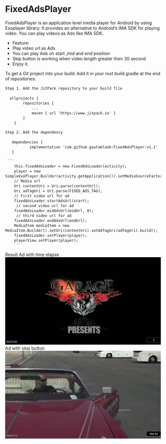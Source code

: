 # FixedAdsPlayer
FixedAdsPlayer is an application level media player for Android by using Exoplayer library. 
It provides an
alternative to Android’s IMA SDK for playing video.
You can play videos as Ads like IMA SDK.

<ul>
<li>Feature:</li>
<li>Play video url as Ads</li>
<li>You can play Ads on start ,mid and end position</li>
<li>Skip button is working when video length greater then 30 second</li>
<li>Enjoy it.</li>
       </ul> 

To get a Git project into your build:
Add it in your root build.gradle at the end of repositories:
```
Step 1. Add the JitPack repository to your build file 

  allprojects {
		repositories {
			...
			maven { url 'https://www.jitpack.io' }
		}
	}
 ```
 ```
Step 2. Add the dependency   
    
    dependencies {
	        implementation 'com.github.gautamlook:FixedAdsPlayer:v1.1'
	}
 
 ``` 
 
     ```
        this.fixedAdsLoader = new FixedAdsLoader(activity);
        player = new SimpleExoPlayer.Builder(activity.getApplication()).setMediaSourceFactory(mediaSourceFactory).build();
        // Media url
        Uri contentUri = Uri.parse(contentUrl);
        Uri adTagUri = Uri.parse(FIXED_ADS_TAG);
        // First video url for ad
        fixedAdsLoader.startAdsUrl(start);
         // second video url for ad
        fixedAdsLoader.midAdsUrl(midUrl, 0);
         // third video url for ad
        fixedAdsLoader.endAdsUrl(endUrl);
        MediaItem mediaItem = new MediaItem.Builder().setUri(contentUri).setAdTagUri(adTagUri).build();
        fixedAdsLoader.setPlayer(player);
        playerView.setPlayer(player);
        ```
 
Result
Ad with time elapse
![track_location_device_devdeeds](https://raw.githubusercontent.com/gautamlook/FixedAdsPlayer/main/ad2.png)
Ad with skip button
![track_location_device_devdeeds](https://raw.githubusercontent.com/gautamlook/FixedAdsPlayer/main/ad3.png)


